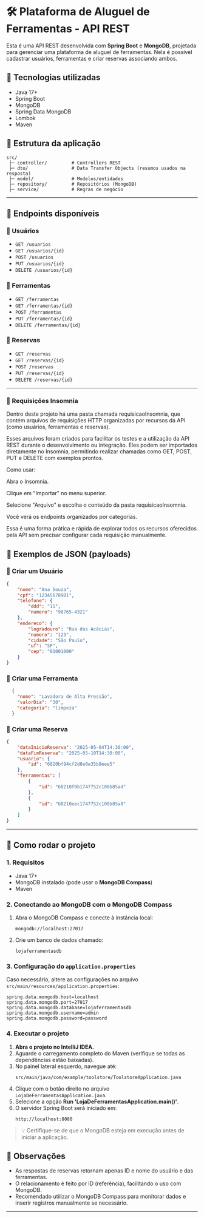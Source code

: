 # 🛠️ Plataforma de Aluguel de Ferramentas - API REST

Esta é uma API REST desenvolvida com **Spring Boot** e **MongoDB**, projetada para gerenciar uma plataforma de aluguel de ferramentas. Nela é possível cadastrar usuários, ferramentas e criar reservas associando ambos.

## 🚀 Tecnologias utilizadas

- Java 17+
- Spring Boot
- MongoDB
- Spring Data MongoDB
- Lombok
- Maven

## 📁 Estrutura da aplicação

```
src/
 ├─ controller/         # Controllers REST
 ├─ dto/                # Data Transfer Objects (resumos usados na resposta)
 ├─ model/              # Modelos/entidades
 ├─ repository/         # Repositórios (MongoDB)
 ├─ service/            # Regras de negócio
```

---

## 📌 Endpoints disponíveis

### 🔹 Usuários

- `GET /usuarios`
- `GET /usuarios/{id}`
- `POST /usuarios`
- `PUT /usuarios/{id}`
- `DELETE /usuarios/{id}`

### 🔹 Ferramentas

- `GET /ferramentas`
- `GET /ferramentas/{id}`
- `POST /ferramentas`
- `PUT /ferramentas/{id}`
- `DELETE /ferramentas/{id}`

### 🔹 Reservas

- `GET /reservas`
- `GET /reservas/{id}`
- `POST /reservas`
- `PUT /reservas/{id}`
- `DELETE /reservas/{id}`

---
### 📁 Requisições Insomnia
Dentro deste projeto há uma pasta chamada requisicaoInsomnia, que contém arquivos de requisições HTTP organizadas por recursos da API (como usuários, ferramentas e reservas).

Esses arquivos foram criados para facilitar os testes e a utilização da API REST durante o desenvolvimento ou integração. Eles podem ser importados diretamente no Insomnia, permitindo realizar chamadas como GET, POST, PUT e DELETE com exemplos prontos.

Como usar:

Abra o Insomnia.

Clique em "Importar" no menu superior.

Selecione "Arquivo" e escolha o conteúdo da pasta requisicaoInsomnia.

Você verá os endpoints organizados por categorias.

Essa é uma forma prática e rápida de explorar todos os recursos oferecidos pela API sem precisar configurar cada requisição manualmente.

## 📄 Exemplos de JSON (payloads)

### 🔸 Criar um Usuário

```json
{
	"nome": "Ana Souza",
	"cpf": "12345678901",
	"telefone": {
		"ddd": "11",
		"numero": "98765-4321"
	},
	"endereco": {
		"logradouro": "Rua das Acácias",
		"numero": "123",
		"cidade": "São Paulo",
		"uf": "SP",
		"cep": "01001000"
	}
}
```

### 🔸 Criar uma Ferramenta

```json
  {
    "nome": "Lavadora de Alta Pressão",
    "valorDia": "30",
    "categoria": "limpeza"
  }
```

### 🔸 Criar uma Reserva

```json
{
	"dataInicioReserva": "2025-05-04T14:30:00",
	"dataFimReserva": "2025-05-10T14:30:00",
	"usuario": {
		"id": "6820bf94cf2d8e0e35b8eee5"
	},
	"ferramentas": [
		{
			"id": "68210f0b1747752c108b85ad"
		},
		{
			"id": "68210eec1747752c108b85a8"
		}
	]
}
```

---

## 🧪 Como rodar o projeto

### 1. Requisitos

- Java 17+
- MongoDB instalado (pode usar o **MongoDB Compass**)
- Maven

### 2. Conectando ao MongoDB com o MongoDB Compass

1. Abra o MongoDB Compass e conecte à instância local:
   ```
   mongodb://localhost:27017
   ```
2. Crie um banco de dados chamado:
   ```
   lojaferramentasdb
   ```

### 3. Configuração do `application.properties`

Caso necessário, altere as configurações no arquivo `src/main/resources/application.properties`:

```properties
spring.data.mongodb.host=localhost
spring.data.mongodb.port=27017
spring.data.mongodb.database=lojaferramentasdb
spring.data.mongodb.username=admin
spring.data.mongodb.password=password
```

### 4. Executar o projeto

1. **Abra o projeto no IntelliJ IDEA.**
2. Aguarde o carregamento completo do Maven (verifique se todas as dependências estão baixadas).
3. No painel lateral esquerdo, navegue até:
   ```
   src/main/java/com/example/toolstore/ToolstoreApplication.java
   ```
4. Clique com o botão direito no arquivo `LojaDeFerramentasApplication.java`.
5. Selecione a opção **Run 'LojaDeFerramentasApplication.main()'**.
6. O servidor Spring Boot será iniciado em:
   ```
   http://localhost:8080
   ```

> 💡 Certifique-se de que o MongoDB esteja em execução antes de iniciar a aplicação.


## 📝 Observações

- As respostas de reservas retornam apenas ID e nome do usuário e das ferramentas.
- O relacionamento é feito por ID (referência), facilitando o uso com MongoDB.
- Recomendado utilizar o MongoDB Compass para monitorar dados e inserir registros manualmente se necessário.

---
